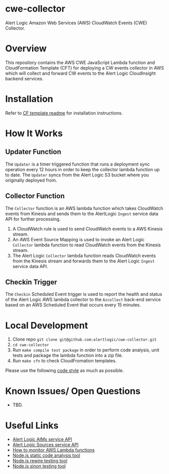 # cwe-collector

Alert Logic Amazon Web Services (AWS) CloudWatch Events (CWE) Collector.


# Overview

This repository contains the AWS CWE JavaScript Lambda function and CloudFormation Template (CFT) for deploying
a CW events collector in AWS which will collect and forward CW events to the Alert Logic CloudInsight 
backend services.

# Installation

Refer to [CF template readme](./cfn/README.md) for installation instructions.

# How It Works

## Updater Function

The `Updater` is a timer triggered function that runs a deployment sync operation every 12 hours in order to keep 
the collector lambda function up to date.  The `Updater` syncs from the Alert Logic S3 bucket where you originally
deployed from.

## Collector Function

The `Collector` function is an AWS lambda function which takes CloudWatch events from Kinesis and sends them to 
the AlertLogic `Ingest` service data API for further processing.

1. A CloudWatch rule is used to send CloudWatch events to a AWS Kinesis stream.
1. An AWS Event Source Mapping is used to invoke an Alert Logic `Collector` lambda function to read
CloudWatch events from the Kinesis stream.
1. The Alert Logic `Collector` lambda function reads CloudWatch events from the Kinesis stream and forwards
them to the Alert Logic `Ingest` service data API.


## Checkin Trigger

The `Checkin` Scheduled Event trigger is used to report the health and status of the Alert Logic 
AWS lambda collector to the `Azcollect` back-end service based on an AWS Scheduled Event that 
occurs every 15 minutes.

# Local Development

1. Clone repo `git clone git@github.com:alertlogic/cwe-collector.git`
1. `cd cwe-collector`
1. Run `make compile test package` in order to perform code analysis, unit tests and package the 
lambda function into a zip file.
1. Run `make cfn` to check CloudFromation templates.

Please use the following [code style](https://github.com/airbnb/javascript) as much as possible.

# Known Issues/ Open Questions

- TBD.

# Useful Links

- [Alert Logic AIMs service API](https://console.cloudinsight.alertlogic.com/api/aims/)
- [Alert Logic Sources service API](https://console.cloudinsight.alertlogic.com/api/sources/)
- [How to monitor AWS Lambda functions](http://docs.aws.amazon.com/lambda/latest/dg/monitoring-functions.html)
- [Node.js static code analysis tool](http://jshint.com/install/)
- [Node.js rewire testing tool](https://github.com/jhnns/rewire)
- [Node.js sinon testing tool](http://sinonjs.org/)
